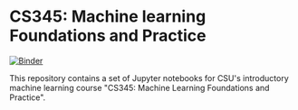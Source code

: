 # CS345:  Machine learning Foundations and Practice

[![Binder](https://mybinder.org/badge_logo.svg)](https://mybinder.org/v2/gh/asabenhur/CS345/master)


This repository contains a set of Jupyter notebooks for CSU's introductory machine learning course "CS345:  Machine Learning Foundations and Practice".
